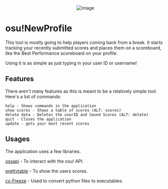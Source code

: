 <div align="center">
  <img src="https://cdn.discordapp.com/attachments/925483640908025946/1237642451666075688/icon2.png?ex=66444cda&is=6642fb5a&hm=f05c6f035b87330e325556df1bf938ff125f5e2b19271669205acd695d4a30ff&" alt="image">
</div>




# osu!NewProfile

This tool is mostly going to help players coming back from a break. It starts tracking your recently submitted scores and places them on a scoreboard, like the Best Performance scoreboard on your profile.

Using it is as simple as just typing in your user ID or username!
## Features
There aren't many features as this is meant to be a relatively simple tool. Here's a list of commands:
```
help - Shows commands in the application
show scores - Shows a table of scores (ALT: scores)
delete data - Deletes the userID and Saved Scores (ALT: delete)
quit - Closes the application
update - gets your most recent scores
```
## Usages
The application uses a few libraries.

[ossapi](https://tybug.github.io/ossapi/) - To interact with the osu! API.

[prettytable](https://pypi.org/project/prettytable/) - To show the users scores.

[cx-Freeze](https://pypi.org/project/cx-Freeze/) - Used to convert python files to executables.
